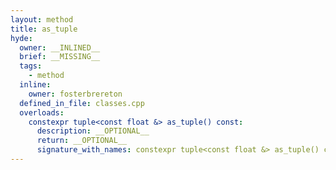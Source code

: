 ```yaml
---
layout: method
title: as_tuple
hyde:
  owner: __INLINED__
  brief: __MISSING__
  tags:
    - method
  inline:
    owner: fosterbrereton
  defined_in_file: classes.cpp
  overloads:
    constexpr tuple<const float &> as_tuple() const:
      description: __OPTIONAL__
      return: __OPTIONAL__
      signature_with_names: constexpr tuple<const float &> as_tuple() const
---
```

